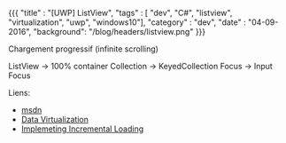 {{{
    "title"     : "[UWP] ListView",
    "tags"      : [ "dev", "C#", "listview", "virtualization", "uwp", "windows10"],
    "category"  : "dev",
    "date"      : "04-09-2016",
    "background": "/blog/headers/listview.png"
}}}

Chargement progressif (infinite scrolling)

ListView -> 100% container
Collection -> KeyedCollection
Focus -> Input Focus

Liens:

* [msdn](https://msdn.microsoft.com/en-us/library/windows/apps/Hh701916)
* [Data Virtualization](http://www.davidbritch.com/2014/05/data-virtualisation-using.html)
* [Implemeting Incremental Loading](https://marcominerva.wordpress.com/2013/05/22/implementing-the-isupportincrementalloading-interface-in-a-window-store-app/)
